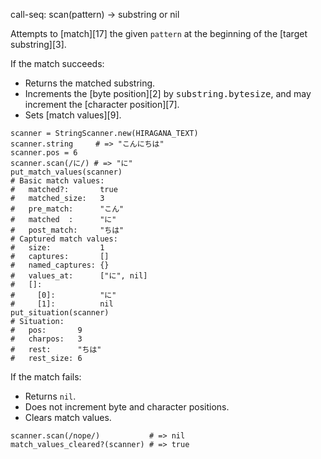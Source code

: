 call-seq:
  scan(pattern) -> substring or nil

Attempts to [match][17] the given `pattern`
at the beginning of the [target substring][3].

If the match succeeds:

- Returns the matched substring.
- Increments the [byte position][2] by <tt>substring.bytesize</tt>,
  and may increment the [character position][7].
- Sets [match values][9].

```
scanner = StringScanner.new(HIRAGANA_TEXT)
scanner.string     # => "こんにちは"
scanner.pos = 6
scanner.scan(/に/) # => "に"
put_match_values(scanner)
# Basic match values:
#   matched?:       true
#   matched_size:   3
#   pre_match:      "こん"
#   matched  :      "に"
#   post_match:     "ちは"
# Captured match values:
#   size:           1
#   captures:       []
#   named_captures: {}
#   values_at:      ["に", nil]
#   []:
#     [0]:          "に"
#     [1]:          nil
put_situation(scanner)
# Situation:
#   pos:       9
#   charpos:   3
#   rest:      "ちは"
#   rest_size: 6
```

If the match fails:

- Returns `nil`.
- Does not increment byte and character positions.
- Clears match values.

```
scanner.scan(/nope/)           # => nil
match_values_cleared?(scanner) # => true
```
